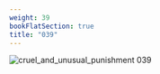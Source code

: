 ```yaml
---
weight: 39
bookFlatSection: true
title: "039"
---
```


![cruel_and_unusual_punishment 039 ](../../jpg/cup_039.jpg)


